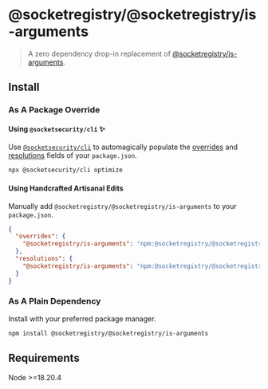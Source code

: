 # @socketregistry/@socketregistry/is-arguments

> A zero dependency drop-in replacement of
> [@socketregistry/is-arguments](https://www.npmjs.com/package/@socketregistry/is-arguments).

## Install

### As A Package Override

#### Using `@socketsecurity/cli` :sparkles:

Use [`@socketsecurity/cli`](https://www.npmjs.com/package/@socketsecurity/cli)
to automagically populate the
[overrides](https://docs.npmjs.com/cli/v9/configuring-npm/package-json#overrides)
and [resolutions](https://yarnpkg.com/configuration/manifest#resolutions) fields
of your `package.json`.

```sh
npx @socketsecurity/cli optimize
```

#### Using Handcrafted Artisanal Edits

Manually add `@socketregistry/@socketregistry/is-arguments` to your
`package.json`.

```json
{
  "overrides": {
    "@socketregistry/is-arguments": "npm:@socketregistry/@socketregistry/is-arguments@^1"
  },
  "resolutions": {
    "@socketregistry/is-arguments": "npm:@socketregistry/@socketregistry/is-arguments@^1"
  }
}
```

### As A Plain Dependency

Install with your preferred package manager.

```sh
npm install @socketregistry/@socketregistry/is-arguments
```

## Requirements

Node &gt;=18.20.4
